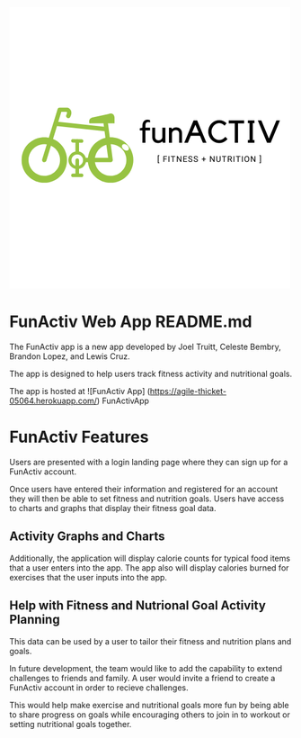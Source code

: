 ![FunActiv Logo](https://github.com/lewismcruz/Project2/blob/master/images/funACTIV.png)

# FunActiv Web App README.md
The FunActiv app is a new app developed by Joel Truitt, Celeste Bembry, Brandon Lopez, and Lewis Cruz.

The app is designed to help users track fitness activity and nutritional goals.

The app is hosted at ![FunActiv App] (https://agile-thicket-05064.herokuapp.com/) FunActivApp

# FunActiv Features
Users are presented with a login landing page where they can sign up for a FunActiv account.

Once users have entered their information and registered for an account they will then be able to set fitness and nutrition goals.
Users have access to charts and graphs that display their fitness goal data.

## Activity Graphs and Charts

Additionally, the application will display calorie counts for typical food items that a user enters into the app.
The app also will display calories burned for exercises that the user inputs into the app.

## Help with Fitness and Nutrional Goal Activity Planning

This data can be used by a user to tailor their fitness and nutrition plans and goals.

In future development, the team would like to add the capability to extend challenges to friends and family.
A user would invite a friend to create a FunActiv account in order to recieve challenges.

This would help make exercise and nutritional goals more fun by being able to share progress on goals while encouraging
others to join in to workout or setting nutritional goals together.


